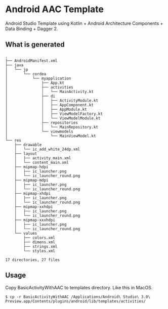 # Android AAC Template

Android Studio Template using Kotlin + Android Architecture Components + Data Binding + Dagger 2.

## What is generated

```
.
├── AndroidManifest.xml
├── java
│   └── jp
│       └── cordea
│           └── myapplication
│               ├── App.kt
│               ├── activities
│               │   └── MainActivity.kt
│               ├── di
│               │   ├── ActivityModule.kt
│               │   ├── AppComponent.kt
│               │   ├── AppModule.kt
│               │   ├── ViewModelFactory.kt
│               │   └── ViewModelModule.kt
│               ├── repositories
│               │   └── MainRepository.kt
│               └── viewmodels
│                   └── MainViewModel.kt
└── res
    ├── drawable
    │   └── ic_add_white_24dp.xml
    ├── layout
    │   ├── activity_main.xml
    │   └── content_main.xml
    ├── mipmap-hdpi
    │   ├── ic_launcher.png
    │   └── ic_launcher_round.png
    ├── mipmap-mdpi
    │   ├── ic_launcher.png
    │   └── ic_launcher_round.png
    ├── mipmap-xhdpi
    │   ├── ic_launcher.png
    │   └── ic_launcher_round.png
    ├── mipmap-xxhdpi
    │   ├── ic_launcher.png
    │   └── ic_launcher_round.png
    ├── mipmap-xxxhdpi
    │   ├── ic_launcher.png
    │   └── ic_launcher_round.png
    └── values
        ├── colors.xml
        ├── dimens.xml
        ├── strings.xml
        └── styles.xml

17 directories, 27 files

```

## Usage

Copy BasicActivityWithAAC to templates directory. Like this in MacOS.

```console
$ cp -r BasicActivityWithAAC /Applications/Android\ Studio\ 3.0\ Preview.app/Contents/plugins/android/lib/templates/activities/
```

